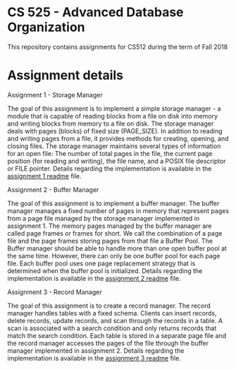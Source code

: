 # CS 525 - Advanced Database Organization

This repository contains assignments for CS512 during the term of Fall 2018

# Assignment details

Assignment 1 - Storage Manager

The goal of this assignment is to implement a simple storage manager - a module that is capable of reading blocks from a file on disk into memory and writing blocks from memory to a file on disk. The storage manager deals with pages (blocks) of fixed size (PAGE_SIZE). In addition to reading and writing pages from a file, it provides methods for creating, opening, and closing files. The storage manager maintains several types of information for an open file: The number of total pages in the file, the current page position (for reading and writing), the file name, and a POSIX file descriptor or FILE pointer.
Details regarding the implementation is available in the [assignment 1 readme](assignments/1/assign1/README.md) file.

Assignment 2 - Buffer Manager

The goal of this assignment is to implement a buffer manager. The buffer manager manages a fixed number of pages in memory that represent pages from a page file managed by the storage manager implemented in assignment 1. The memory pages managed by the buffer manager are called page frames or frames for short. We call the combination of a page file and the page frames storing pages from that file a Buffer Pool. The Buffer manager should be able to handle more than one open buffer pool at the same time. However, there can only be one buffer pool for each page file. Each buffer pool uses one page replacement strategy that is determined when the buffer pool is initialized.
Details regarding the implementation is available in the [assignment 2 readme](assignments/2/assign2/README.md) file.

Assignment 3 - Record Manager

The goal of this assignment is to create a record manager. The record manager handles tables with a fixed schema. Clients can insert records, delete records, update records, and scan through the records in a table. A scan is associated with a search condition and only returns records that match the search condition. Each table is stored in a separate page file and the record manager accesses the pages of the file through the buffer manager implemented in assignment 2.
Details regarding the implementation is available in the [assignment 3 readme](assignments/3/assign3/README.md) file.
